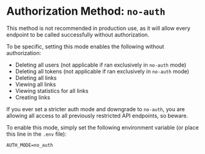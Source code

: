 # Authorization Method: `no-auth`

This method is not recommended in production use, as it will allow every endpoint
to be called successfully without authorization.

To be specific, setting this mode enables the following without authorization:
  - Deleting all users (not applicable if ran exclusively in `no-auth` mode)
  - Deleting all tokens (not applicable if ran exclusively in `no-auth` mode)
  - Deleting all links
  - Viewing all links
  - Viewing statistics for all links
  - Creating links

If you ever set a stricter auth mode and downgrade to `no-auth`, you are allowing
all access to all previously restricted API endpoints, so beware.

To enable this mode, simply set the following environment variable (or place this
line in the `.env` file):

```
AUTH_MODE=no_auth
```